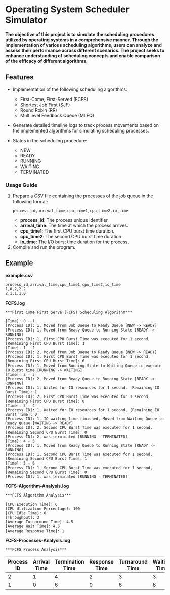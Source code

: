 # Operating System Scheduler Simulator

  <p><strong>The objective of this project is to simulate the scheduling procedures utilized by operating systems in a comprehensive manner. Through the implementation of various scheduling algorithms, users can analyze and assess their performance across different scenarios. The project seeks to enhance understanding of scheduling concepts and enable comparison of the efficacy of different algorithms.</strong></p>



## Features

- Implementation of the following scheduling algorithms:
  - First-Come, First-Served (FCFS)
  - Shortest Job First (SJF)
  - Round Robin (RR)
  - Multilevel Feedback Queue (MLFQ)
- Generate detailed timeline logs to track process movements based on the implemented algorithms for simulating scheduling processes.
- States in the scheduling procedure:

  - NEW
  - READY
  - RUNNING
  - WAITING
  - TERMINATED

 



### Usage Guide

1. Prepare a CSV file containing the processes of the job queue in the following format:
   ```
   process_id,arrival_time,cpu_time1,cpu_time2,io_time
   ```
   - **process_id**: The process unique identifier.
   - **arrival_time**: The time at which the process arrives.
   - **cpu_time1**: The first CPU burst time duration.
   - **cpu_time2**: The second CPU burst time duration.
   - **io_time**: The I/O burst time duration for the process.
2. Compile and run the program.


## Example

**example.csv**

```
process_id,arrival_time,cpu_time1,cpu_time2,io_time
1,0,2,2,2
2,1,1,1,0
```

**FCFS.log**
```
***First Come First Serve (FCFS) Scheduling Algorithm***

[Time]: 0 - 1
[Process ID]: 1, Moved from Job Queue to Ready Queue [NEW -> READY]
[Process ID]: 1, Moved from Ready Queue to Running State [READY -> RUNNING]
[Process ID]: 1, First CPU Burst Time was executed for 1 second, [Remaining First CPU Burst Time]: 1
[Time]: 1 - 2
[Process ID]: 2, Moved from Job Queue to Ready Queue [NEW -> READY]
[Process ID]: 1, First CPU Burst Time was executed for 1 second, [Remaining First CPU Burst Time]: 0
[Process ID]: 1, Moved from Running State to Waiting Queue to execute IO burst time [RUNNING -> WAITING]
[Time]: 2 - 3
[Process ID]: 2, Moved from Ready Queue to Running State [READY -> RUNNING]
[Process ID]: 1, Waited for IO resources for 1 second, [Remaining IO Burst Time]: 1
[Process ID]: 2, First CPU Burst Time was executed for 1 second, [Remaining First CPU Burst Time]: 0
[Time]: 3 - 4
[Process ID]: 1, Waited for IO resources for 1 second, [Remaining IO Burst Time]: 0
[Process ID]: 1, IO waiting time finished, Moved from Waiting Queue to Ready Queue [WAITING -> READY]
[Process ID]: 2, Second CPU Burst Time was executed for 1 second, [Remaining Second CPU Burst Time]: 0
[Process ID]: 2, was terminated [RUNNING - TERMINATED]
[Time]: 4 - 5
[Process ID]: 1, Moved from Ready Queue to Running State [READY -> RUNNING]
[Process ID]: 1, Second CPU Burst Time was executed for 1 second, [Remaining Second CPU Burst Time]: 1
[Time]: 5 - 6
[Process ID]: 1, Second CPU Burst Time was executed for 1 second, [Remaining Second CPU Burst Time]: 0
[Process ID]: 1, was terminated [RUNNING - TERMINATED]
```

**FCFS-Algorithm-Analysis.log**
```
***FCFS Algorithm Analysis***

[CPU Execution Time]: 6
[CPU Utilization Percentage]: 100
[CPU Idle Time]: 0
[Throughput]: 3
[Average Turnaround Time]: 4.5
[Average Wait Time]: 4.5
[Average Response Time]: 1

```

**FCFS-Processes-Analysis.log**

`***FCFS Process Analysis***`

| Process ID | Arrival Time | Termination Time | Response Time | Turnaround Time | Waiting Time |
|---|---|---|---|---|---|
| 2 | 1 | 4 | 2 | 3 | 3 |
| 1 | 0 | 6 | 0 | 6 | 6 |
